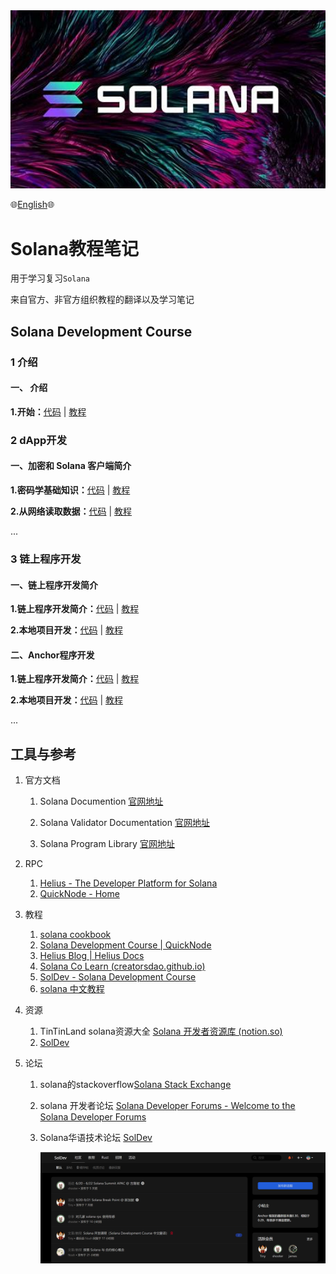 <img src="./assets/solana.png" alt="solana" style="zoom:150%;" />

:globe_with_meridians:[English]():globe_with_meridians:	


# Solana教程笔记

用于学习复习`Solana`

来自官方、非官方组织教程的翻译以及学习笔记

## Solana Development Course

### 1 介绍

#### 一、 介绍 

**1.开始：**[代码]() | [教程]() 



### 2 dApp开发

#### 一、加密和 Solana 客户端简介

**1.密码学基础知识：**[代码]() | [教程]() 

**2.从网络读取数据：**[代码]() | [教程]() 

...

### 3 链上程序开发

#### 一、链上程序开发简介

**1.链上程序开发简介：**[代码]() | [教程]() 

**2.本地项目开发：**[代码]() | [教程]() 



#### 二、Anchor程序开发

**1.链上程序开发简介：**[代码]() | [教程]() 

**2.本地项目开发：**[代码]() | [教程]() 

...

## 工具与参考

1. 官方文档

   1. Solana Documention [官网地址](https://solana.com/zh/docs)

   2. Solana Validator Documentation [官网地址](https://docs.solanalabs.com/)

   3. Solana Program Library [官网地址](https://spl.solana.com/)
2. RPC
   1. [Helius - The Developer Platform for Solana](https://dev.helius.xyz/dashboard/app)
   2. [QuickNode - Home](https://dashboard.quicknode.com/)

3. 教程
   1. [solana cookbook](https://solanacookbook.com/zh/)
   2. [Solana Development Course | QuickNode](https://www.quicknode.com/courses/solana/solana-basics/overview)
   3. [Helius Blog | Helius Docs](https://docs.helius.dev/resources/helius-blog)
   4. [Solana Co Learn (creatorsdao.github.io)](https://creatorsdao.github.io/solana-co-learn/)
   5. [SolDev - Solana Development Course](https://www.soldev.app/course)
   6. [solana 中文教程](https://www.solanazh.com/)


5. 资源

   1. TinTinLand solana资源大全 [Solana 开发者资源库 (notion.so)](https://www.notion.so/Solana-fca856aad4e5441f80f28cc4e015ca98)
   1. [SolDev](https://www.soldev.app/)

6. 论坛

   1. solana的stackoverflow[Solana Stack Exchange](https://solana.stackexchange.com/)

   2. solana 开发者论坛 [Solana Developer Forums - Welcome to the Solana Developer Forums](https://forum.solana.com/)

   3. Solana华语技术论坛 [SolDev](https://soldev.cn/)

      ![soldev](./assets/1716987651507.png)

